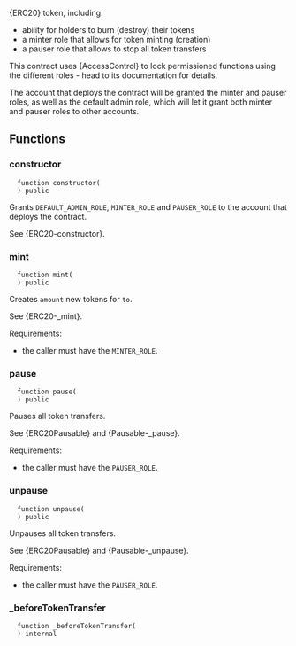 
{ERC20} token, including:

 - ability for holders to burn (destroy) their tokens
 - a minter role that allows for token minting (creation)
 - a pauser role that allows to stop all token transfers

This contract uses {AccessControl} to lock permissioned functions using the
different roles - head to its documentation for details.

The account that deploys the contract will be granted the minter and pauser
roles, as well as the default admin role, which will let it grant both minter
and pauser roles to other accounts.

## Functions
### constructor
```solidity
  function constructor(
  ) public
```

Grants `DEFAULT_ADMIN_ROLE`, `MINTER_ROLE` and `PAUSER_ROLE` to the
account that deploys the contract.

See {ERC20-constructor}.


### mint
```solidity
  function mint(
  ) public
```

Creates `amount` new tokens for `to`.

See {ERC20-_mint}.

Requirements:

- the caller must have the `MINTER_ROLE`.


### pause
```solidity
  function pause(
  ) public
```

Pauses all token transfers.

See {ERC20Pausable} and {Pausable-_pause}.

Requirements:

- the caller must have the `PAUSER_ROLE`.


### unpause
```solidity
  function unpause(
  ) public
```

Unpauses all token transfers.

See {ERC20Pausable} and {Pausable-_unpause}.

Requirements:

- the caller must have the `PAUSER_ROLE`.


### _beforeTokenTransfer
```solidity
  function _beforeTokenTransfer(
  ) internal
```




